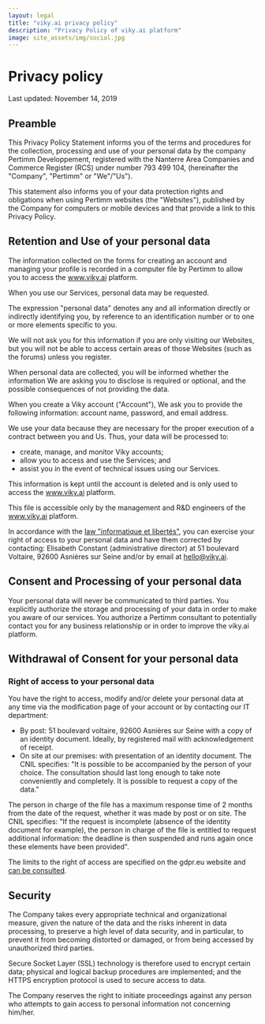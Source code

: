 ```yaml
---
layout: legal
title: "viky.ai privacy policy"
description: "Privacy Policy of viky.ai platform"
image: site_assets/img/social.jpg
---
```


# Privacy policy

<p class="legal-last-update">Last updated: November 14, 2019</p>


## Preamble

This Privacy Policy Statement informs you of the terms and procedures for the collection, processing and use of your personal data by the company Pertimm Developpement, registered with the Nanterre Area Companies and Commerce Register (RCS) under number 793 499 104, (hereinafter the "Company", "Pertimm" or "We"/"Us").

This statement also informs you of your data protection rights and obligations when using Pertimm websites (the "Websites"), published by the Company for computers or mobile devices and that provide a link to this Privacy Policy.


## Retention and Use of your personal data

The information collected on the forms for creating an account and managing your profile is recorded in a computer file by Pertimm to allow you to access the www.viky.ai platform.

When you use our Services, personal data may be requested.

The expression "personal data" denotes any and all information directly or indirectly identifying you, by reference to an identification number or to one or more elements specific to you.

We will not ask you for this information if you are only visiting our Websites, but you will not be able to access certain areas of those Websites (such as the forums) unless you register.

When personal data are collected, you will be informed whether the information We are asking you to disclose is required or optional, and the possible consequences of not providing the data.

When you create a Viky account ("Account"), We ask you to provide the following information: account name, password, and email address.

We use your data because they are necessary for the proper execution of a contract between you and Us. Thus, your data will be processed to:

* create, manage, and monitor Viky accounts;
* allow you to access and use the Services; and
* assist you in the event of technical issues using our Services.

This information is kept until the account is deleted and is only used to access the www.viky.ai platform.

This file is accessible only by the management and R&D engineers of the www.viky.ai platform.

In accordance with the [law "informatique et libertés"](https://www.cnil.fr/fr/la-loi-informatique-et-libertes), you can exercise your right of access to your personal data and have them corrected by contacting: Elisabeth Constant (administrative director) at 51 boulevard Voltaire, 92600 Asnières sur Seine and/or by email at hello@viky.ai.


## Consent and Processing of your personal data

Your personal data will never be communicated to third parties. You explicitly authorize the storage and processing of your data in order to make you aware of our services. You authorize a Pertimm consultant to potentially contact you for any business relationship or in order to improve the viky.ai platform.


## Withdrawal of Consent for your personal data

### Right of access to your personal data

You have the right to access, modify and/or delete your personal data at any time via the modification page of your account or by contacting our IT department:

* By post: 51 boulevard voltaire, 92600 Asnières sur Seine with a copy of an identity document. Ideally, by registered mail with acknowledgement of receipt.
* On site at our premises: with presentation of an identity document. The CNIL specifies: "It is possible to be accompanied by the person of your choice. The consultation should last long enough to take note conveniently and completely. It is possible to request a copy of the data."

The person in charge of the file has a maximum response time of 2 months from the date of the request, whether it was made by post or on site. The CNIL specifies: "If the request is incomplete (absence of the identity document for example), the person in charge of the file is entitled to request additional information: the deadline is then suspended and runs again once these elements have been provided".

The limits to the right of access are specified on the gdpr.eu website and [can be consulted](https://gdpr.eu/article-12-how-controllers-should-provide-personal-data-to-the-subject/).


## Security

The Company takes every appropriate technical and organizational measure, given the nature of the data and the risks inherent in data processing, to preserve a high level of data security, and in particular, to prevent it from becoming distorted or damaged, or from being accessed by unauthorized third parties.

Secure Socket Layer (SSL) technology is therefore used to encrypt certain data; physical and logical backup procedures are implemented; and the HTTPS encryption protocol is used to secure access to data.

The Company reserves the right to initiate proceedings against any person who attempts to gain access to personal information not concerning him/her.





